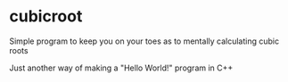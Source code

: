# cubicroot

Simple program to keep you on your toes as to mentally calculating cubic roots

Just another way of making a "Hello World!" program in C++
